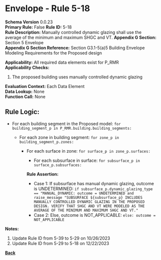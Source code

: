 # Envelope - Rule 5-18  
**Schema Version** 0.0.23  
**Primary Rule:** False
**Rule ID:** 5-18  
**Rule Description:** Manually controlled dynamic glazing shall use the average of the minimum and maximum SHGC and VT.
**Appendix G Section:** Section 5 Envelope  
**Appendix G Section Reference:** Section G3.1-5(a)5 Building Envelope Modeling Requirements for the Proposed design   

**Applicability:** All required data elements exist for P_RMR  
**Applicability Checks:**
  1. The proposed building uses manually controlled dynamic glazing

**Evaluation Context:** Each Data Element  
**Data Lookup:** None  
**Function Call:** None

## Rule Logic:
- For each building segment in the Proposed model: ```for building_segment_p in P_RMR.building.building_segments:```

  - For each zone in building segment: ```for zone_p in building_segment_p.zones:```

    - For each surface in zone: ```for surface_p in zone_p.surfaces:```

      - For each subsurface in surface: ```for subsurface_p in surface_p.subsurfaces:```
        
      **Rule Assertion:**
      - Case 1: If subsurface has manual dynamic glazing, outcome is UNDETERMINED: ```if subsurface_p.dynamic_glazing_type == "MANUAL_DYNAMIC: outcome = UNDETERMINED and raise_message "SUBSURFACE ${subsurface_p} INCLUDES MANUALLY CONTROLLED DYNAMIC GLAZING IN THE PROPOSED DESIGN. VERIFY THAT SHGC AND VT WERE MODELED AS THE AVERAGE OF THE MINIMUM AND MAXIMUM SHGC AND VT."```
      - Case 2: Else, outcome is NOT_APPLICABLE: ```else: outcome = NOT_APPLICABLE```

**Notes:**

1. Update Rule ID from 5-39 to 5-29 on 10/26/2023
2. Update Rule ID from 5-29 to 5-18 on 12/22/2023

**[Back](../_toc.md)**
